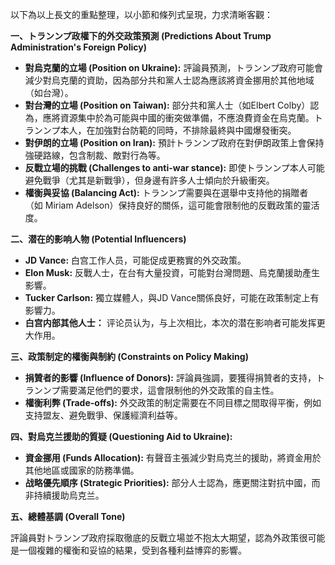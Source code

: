 以下為以上長文的重點整理，以小節和條列式呈現，力求清晰客觀：

**一、トランンプ政權下的外交政策預測 (Predictions About Trump Administration's Foreign Policy)**

*   **對烏克蘭的立場 (Position on Ukraine):** 評論員預測，トランンプ政府可能會減少對烏克蘭的資助，因為部分共和黨人士認為應該將資金挪用於其他地域（如台灣）。
*   **對台灣的立場 (Position on Taiwan):** 部分共和黨人士（如Elbert Colby）認為，應將資源集中於為可能與中國的衝突做準備，不應浪費資金在烏克蘭。トランンプ本人，在加強對台防範的同時，不排除最終與中國爆發衝突。
*   **對伊朗的立場 (Position on Iran):** 預計トランンプ政府在對伊朗政策上會保持強硬路線，包含制裁、敵對行為等。
*   **反戰立場的挑戰 (Challenges to anti-war stance):** 即使トランンプ本人可能避免戰爭（尤其是新戰爭），但身邊有許多人士傾向於升級衝突。
*   **權衡與妥協 (Balancing Act):** トランンプ需要與在選舉中支持他的捐贈者（如 Miriam Adelson）保持良好的關係，這可能會限制他的反戰政策的靈活度。

**二、潜在的影响人物 (Potential Influencers)**

*   **JD Vance:** 白宫工作人员，可能促成更務實的外交政策。
*   **Elon Musk:** 反戰人士，在台有大量投資，可能對台灣問題、烏克蘭援助產生影響。
*   **Tucker Carlson:** 獨立媒體人，與JD Vance關係良好，可能在政策制定上有影響力。
*   **白宫内部其他人士：** 评论员认为，与上次相比，本次的潜在影响者可能发挥更大作用。

**三、政策制定的權衡與制約 (Constraints on Policy Making)**

*   **捐贊者的影響 (Influence of Donors):** 評論員強調，要獲得捐贊者的支持，トランンプ需要滿足他們的要求，這會限制他的外交政策的自主性。
*   **權衡利弊 (Trade-offs):** 外交政策的制定需要在不同目標之間取得平衡，例如支持盟友、避免戰爭、保護經濟利益等。

**四、對烏克兰援助的質疑 (Questioning Aid to Ukraine):**

*   **資金挪用 (Funds Allocation):** 有聲音主張減少對烏克兰的援助，將資金用於其他地區或國家的防務準備。
*   **战略優先順序 (Strategic Priorities):** 部分人士認為，應更關注對抗中國，而非持續援助烏克兰。

**五、總體基調 (Overall Tone)**

評論員對トランンプ政府採取徹底的反戰立場並不抱太大期望，認為外政策很可能是一個複雜的權衡和妥協的結果，受到各種利益博弈的影響。
